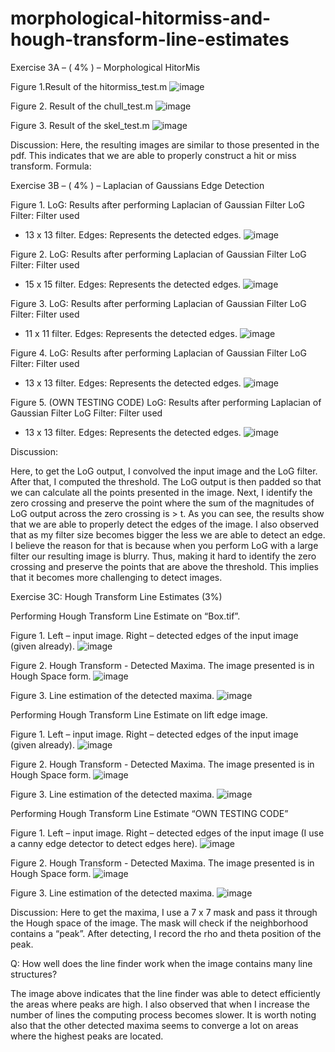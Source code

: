 # morphological-hitormiss-and-hough-transform-line-estimates

Exercise 3A – ( 4% ) – Morphological HitorMis

Figure 1.Result of the hitormiss_test.m
![image](https://user-images.githubusercontent.com/69174836/151279843-00b27be9-03db-4eda-80d7-fac797efcee5.png)

Figure 2. Result of the chull_test.m
![image](https://user-images.githubusercontent.com/69174836/151279864-3ecc4a2d-b482-463b-84c5-994e4b36a1ad.png)

Figure 3. Result of the skel_test.m
![image](https://user-images.githubusercontent.com/69174836/151279885-14447892-7e73-401b-bd5a-b752620c9bbf.png)

Discussion:
Here, the resulting images are similar to those presented in the pdf. This indicates that we are able to properly construct a hit or miss transform. Formula:
 
Exercise 3B – ( 4% ) – Laplacian of Gaussians Edge Detection

Figure 1. LoG: Results after performing Laplacian of Gaussian Filter LoG Filter: Filter used
-	13 x 13 filter. Edges: Represents the detected edges.
![image](https://user-images.githubusercontent.com/69174836/151279950-9811636d-30a2-414c-82d4-8e38fb59f065.png)

Figure 2. LoG: Results after performing Laplacian of Gaussian Filter LoG Filter: Filter used
-	15 x 15 filter. Edges: Represents the detected edges.
 ![image](https://user-images.githubusercontent.com/69174836/151279976-bfd9504c-ce94-4670-976b-1f2b8a5340d6.png)


Figure 3. LoG: Results after performing Laplacian of Gaussian Filter LoG Filter: Filter used
-	11 x 11 filter. Edges: Represents the detected edges.
![image](https://user-images.githubusercontent.com/69174836/151280015-ddaf0f32-5a95-4405-81c1-0cd57d6dc5f0.png)

Figure 4. LoG: Results after performing Laplacian of Gaussian Filter LoG Filter: Filter used
-	13 x 13 filter. Edges: Represents the detected edges.
![image](https://user-images.githubusercontent.com/69174836/151280036-07cdd973-1018-4af8-97bb-a652bf099218.png)
 

Figure 5. (OWN TESTING CODE) LoG: Results after performing Laplacian of Gaussian Filter LoG Filter: Filter used
-	13 x 13 filter.
Edges: Represents the detected edges.
![image](https://user-images.githubusercontent.com/69174836/151280073-9808e45c-feb8-46c1-b8f8-df7929c7dbdd.png)


Discussion:

Here, to get the LoG output, I convolved the input image and the LoG filter. After that, I computed the threshold. The LoG output is then padded so that we can calculate all the points presented in the image. Next, I identify the zero crossing and preserve the point where the sum of the magnitudes of LoG output across the zero crossing is > t. As you can see, the results show that we are able to properly detect the edges of the image. I also observed that as my filter size becomes bigger the less we are able to detect an edge. I believe the reason for that is because when you perform LoG with a large filter our resulting image is blurry. Thus, making it hard to identify the zero crossing and preserve the points that are above the threshold. This implies that it becomes more challenging to detect images.
 
Exercise 3C: Hough Transform Line Estimates (3%)

Performing Hough Transform Line Estimate on “Box.tif”.

Figure 1. Left – input image. Right – detected edges of the input image (given already).
![image](https://user-images.githubusercontent.com/69174836/151280111-dda72902-4a69-4338-a535-48ffcdb3acc1.png)


Figure 2. Hough Transform - Detected Maxima. The image presented is in Hough Space form.
![image](https://user-images.githubusercontent.com/69174836/151280133-d1fcc786-eae5-4ff6-80cc-0ba6583dcf5e.png)

Figure 3. Line estimation of the detected maxima.
![image](https://user-images.githubusercontent.com/69174836/151280151-82502322-1c25-428c-978a-5a79c1a54c83.png)

 
Performing Hough Transform Line Estimate on lift edge image.

Figure 1. Left – input image. Right – detected edges of the input image (given already).
![image](https://user-images.githubusercontent.com/69174836/151280185-adc30b43-0b51-4dc8-8d12-8282aa80d2b2.png)

Figure 2. Hough Transform - Detected Maxima. The image presented is in Hough Space form.
![image](https://user-images.githubusercontent.com/69174836/151280206-df9ac1f6-21ab-417a-b864-bd42805f5e14.png)

Figure 3. Line estimation of the detected maxima.
![image](https://user-images.githubusercontent.com/69174836/151280228-15564920-7dcf-43ea-8800-639568c76d27.png)

Performing Hough Transform Line Estimate “OWN TESTING CODE”

Figure 1. Left – input image. Right – detected edges of the input image (I use a canny edge detector to detect edges here).
![image](https://user-images.githubusercontent.com/69174836/151280245-b98577d1-7297-4f73-90b1-babfe59e6d78.png)

Figure 2. Hough Transform - Detected Maxima. The image presented is in Hough Space form.
![image](https://user-images.githubusercontent.com/69174836/151280263-a33f4312-aa8d-4cb0-b717-34152a2ad72a.png)

Figure 3. Line estimation of the detected maxima.
![image](https://user-images.githubusercontent.com/69174836/151280281-fe602430-3d2b-45e3-bc80-cc2ed2ce06a2.png)

Discussion:
Here to get the maxima, I use a 7 x 7 mask and pass it through the Hough space of the image. The mask will check if the neighborhood contains a “peak”. After detecting, I record the rho and theta position of the peak.

Q: How well does the line finder work when the image contains many line structures?

The image above indicates that the line finder was able to detect efficiently the areas where peaks are high. I also observed that when I increase the number of lines the computing process becomes slower. It is worth noting also that the other detected maxima seems to converge a lot on areas where the highest peaks are located.
